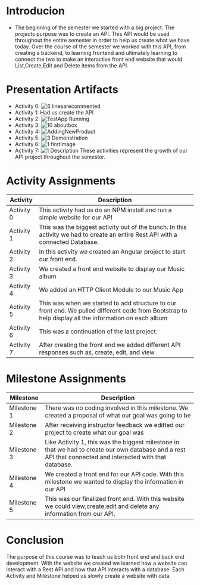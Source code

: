 # Introducion
* The beginning of the semester we started with a big project. The projects purpose was to create an API. This API would be used throughout the entire semester in order to help us create what we have today. Over the course of the semester we worked with this API, from creating a backend, to learning frontend and ultimately learning to connect the two to make an interactive front end website that would List,Create,Edit and Delete items from the API.
# Presentation Artifacts
* Activity 0: ![6 linesarecommented](https://github.com/user-attachments/assets/c17eaeac-ac4b-476f-9ab4-1236e9c26508)
* Activity 1: Had us create the API
* Activity 2: ![TestApp Running](https://github.com/user-attachments/assets/824ca839-012c-4367-8a8d-69d41837fad0)
* Activity 3: ![10 aboutbox](https://github.com/user-attachments/assets/2cf3ff1b-8aa7-4244-8365-40d52fbf7e7b)
* Activity 4: ![AddingNewProduct](https://github.com/user-attachments/assets/021c88ce-67e4-43fe-9294-49a8873a4d5d)
* Activity 5: ![3 Demonstration](https://github.com/user-attachments/assets/22208e70-96dc-49d9-8186-a00dd840c08a)
* Activity 6: ![1 firstImage](https://github.com/user-attachments/assets/9c0d888c-d717-4115-b6fe-6fdd94496877)
* Activity 7: ![1 Description](https://github.com/user-attachments/assets/46c2aa7a-149b-40e8-8f32-084097a3f5b1)
These activities represent the growth of our API project throughout the semester.
# Activity Assignments
| Activity    | Description |
| -------- | ------- |
| Activity 0 | This activity had us do an NPM install and run a simple website for our API|
| Activity 1 | This was the biggest activity out of the bunch. In this activity we had to create an entire Rest API with a connected Database.   |
| Activity 2 | In this activity we created an Angular project to start our front end. |
| Activity 3 | We created a front end website to display our Music album |
| Activity 4 | We added an HTTP Client Module to our Music App |
| Activity 5 | This was when we started to add structure to our front end. We pulled different code from Bootstrap to help display all the information on each album |
| Activity 6 | This was a continuation of the last project. |
| Activity 7 | After creating the front end we added different API responses such as, create, edit, and view |

# Milestone Assignments
| Milestone    | Description |
| -------- | ------- |
| Milestone 1 | There was no coding involved in this milestone. We created a proposal of what our goal was going to be |
| Milestone 2 | After receiving instructor feedback we editted our project to create what our goal was |
| Milestone 3 | Like Activity 1, this was the biggest milestone in that we had to create our own database and a rest API that connected and interacted with that database. |
| Milestone 4 | We created a front end for our API code. With this milestone we wanted to display the information in our API |
| Milestone 5 | This was our finalized front end. With this website we could view,create,edit and delete any information from our API.  |

# Conclusion
The purpose of this course was to teach us both front end and back end development. With the website we created we learned how a website can interact with a Rest API and how that API interacts with a database. Each Activity and Milestone helped us slowly create a website with data.
